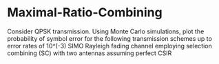 # Maximal-Ratio-Combining
Consider QPSK transmission.
Using Monte Carlo simulations, plot the probability of symbol error for the following transmission schemes up to error rates of 10^(-3)
SIMO Rayleigh fading channel employing selection combining (SC) with two antennas assuming perfect CSIR
